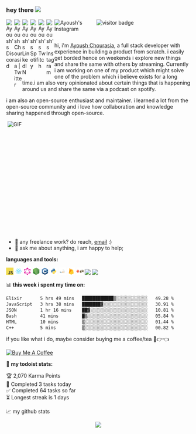 ### hey there <img src="https://media.giphy.com/media/hvRJCLFzcasrR4ia7z/giphy.gif" width="25px">
<a href="https://discord.gg/RjjEKMnJ">
  <img align="left" alt="Ayoush's Discord" width="22px" src="https://raw.githubusercontent.com/peterthehan/peterthehan/master/assets/discord.svg" />
</a>
<a href="https://twitter.com/ayoushhorcrux">
  <img align="left" alt="Ayoush Chourasia | Twitter" width="22px" src="https://raw.githubusercontent.com/peterthehan/peterthehan/master/assets/twitter.svg" />
</a>
<a href="https://www.linkedin.com/in/ayoush-chourasia-767041b4/">
  <img align="left" alt="Ayoush's LinkedIN" width="22px" src="https://raw.githubusercontent.com/peterthehan/peterthehan/master/assets/linkedin.svg" />
</a>
<a href="https://open.spotify.com/user/31bys2w63zcrkal27oi2zoh3t2jq?si=5e21b5a660d6498b">
  <img align="left" alt="Ayoush's Spotify" width="22px" src="https://raw.githubusercontent.com/peterthehan/peterthehan/master/assets/spotify.svg" />
</a>
<a href="https://www.twitch.tv/ayoushchourasia">
  <img align="left" alt="Ayoush's Twitch" width="22px" src="https://raw.githubusercontent.com/peterthehan/peterthehan/master/assets/twitch.svg" />
</a>
<a href="https://www.instagram.com/mephistopheles_soul/">
  <img align="left" alt="Ayoush's Instagram" width="22px" src="https://upload.wikimedia.org/wikipedia/commons/e/e7/Instagram_logo_2016.svg" />
</a>
<a href="https://ayoushchourasia.medium.com/">
  <img align="left" alt="Ayoush's Instagram" width="115px" src="https://upload.wikimedia.org/wikipedia/commons/0/0d/Medium_%28website%29_logo.svg" />
</a>

![visitor badge](https://visitor-badge.glitch.me/badge?page_id=ayoush&left_color=red&right_color=green) 

<br />

hi, i'm [Ayoush Chourasia](https://ayoush.github.io/), a full stack developer with experience in building a product from scratch. i easily get borded hence on weekends i explore new things and share the same with others by streaming. Currently i am working on one of my product which might solve one of the problem which i believe exists for a long time.i am also very opinionated about certain things that is happening around us and share the same via a podcast on spotify. 

i am also an open-source enthusiast and maintainer. i learned a lot from the open-source community and i love how collaboration and knowledge sharing happened through open-source.


<img align="right" alt="GIF" src="https://github.com/abhisheknaiidu/abhisheknaiidu/blob/master/code.gif?raw=true" width="500" height="320" />
  
- 💼 any freelance work? do reach, [email](mailto:ayoushchourasia@gmail.com) :)
- 💬 ask me about anything, i am happy to help;

**languages and tools:**  

<code><img height="20" src="https://raw.githubusercontent.com/github/explore/80688e429a7d4ef2fca1e82350fe8e3517d3494d/topics/javascript/javascript.png"></code>
<code><img height="20" src="https://raw.githubusercontent.com/github/explore/80688e429a7d4ef2fca1e82350fe8e3517d3494d/topics/react/react.png"></code>
<code><img height="20" src="https://raw.githubusercontent.com/github/explore/5c058a388828bb5fde0bcafd4bc867b5bb3f26f3/topics/graphql/graphql.png"></code>
<code><img height="20" src="https://raw.githubusercontent.com/github/explore/80688e429a7d4ef2fca1e82350fe8e3517d3494d/topics/nodejs/nodejs.png"></code>
<code><img height="20" src="https://raw.githubusercontent.com/github/explore/80688e429a7d4ef2fca1e82350fe8e3517d3494d/topics/cpp/cpp.png"></code>
<code><img height="20" src="https://raw.githubusercontent.com/github/explore/80688e429a7d4ef2fca1e82350fe8e3517d3494d/topics/python/python.png"></code>
<code><img height="20" src="https://raw.githubusercontent.com/github/explore/80688e429a7d4ef2fca1e82350fe8e3517d3494d/topics/mysql/mysql.png"></code>
<code><img height="20" src="https://raw.githubusercontent.com/github/explore/80688e429a7d4ef2fca1e82350fe8e3517d3494d/topics/firebase/firebase.png"></code>
<code><img height="20" src="https://raw.githubusercontent.com/github/explore/80688e429a7d4ef2fca1e82350fe8e3517d3494d/topics/git/git.png"></code>
<code><img height="20" src="https://upload.wikimedia.org/wikipedia/commons/9/92/Official_Elixir_logo.png"></code>
<code><img height="20" src="https://upload.wikimedia.org/wikipedia/commons/2/29/Postgresql_elephant.svg"></code>

📊 **this week i spent my time on:**
<!--START_SECTION:waka-->

```text
Elixir       5 hrs 49 mins   ████████████▒░░░░░░░░░░░░   49.28 %
JavaScript   3 hrs 38 mins   ███████▓░░░░░░░░░░░░░░░░░   30.91 %
JSON         1 hr 16 mins    ██▓░░░░░░░░░░░░░░░░░░░░░░   10.81 %
Bash         41 mins         █▒░░░░░░░░░░░░░░░░░░░░░░░   05.84 %
HTML         10 mins         ▒░░░░░░░░░░░░░░░░░░░░░░░░   01.44 %
C++          5 mins          ▒░░░░░░░░░░░░░░░░░░░░░░░░   00.82 %
```

<!--END_SECTION:waka-->

if you like what i do, maybe consider buying me a coffee/tea 🥺👉👈

<a href="https://www.buymeacoffee.com/ayoushchourasia" target="_blank"><img src="https://cdn.buymeacoffee.com/buttons/v2/default-red.png" alt="Buy Me A Coffee" width="150" ></a>

🚧 **my todoist stats:**
<!-- TODO-IST:START -->
🏆  2,070 Karma Points           
🌸  Completed 3 tasks today           
✅  Completed 64 tasks so far           
⏳  Longest streak is 1 days
<!-- TODO-IST:END -->


📈 my github stats

<p align="center"> <img height="180em" src="https://github-readme-stats.vercel.app/api?username=Ayoush&show_icons=true&hide_border=true&&count_private=true&include_all_commits=true" />